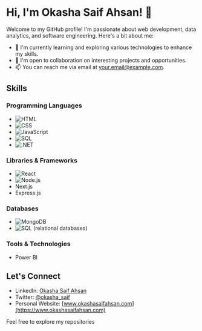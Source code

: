 # Hi, I'm Okasha Saif Ahsan! 👋

Welcome to my GitHub profile! I'm passionate about web development, data analytics, and software engineering. Here's a bit about me:

- 🌱 I'm currently learning and exploring various technologies to enhance my skills.
- 💼 I'm open to collaboration on interesting projects and opportunities.
- 📫 You can reach me via email at [your.email@example.com](mailto:your.email@example.com).

## Skills

### Programming Languages
- ![HTML](https://img.shields.io/badge/-HTML-orange)
- ![CSS](https://img.shields.io/badge/-CSS-blue)
- ![JavaScript](https://img.shields.io/badge/-JavaScript-yellow)
- ![SQL](https://img.shields.io/badge/-SQL-lightgrey)
- ![.NET](https://img.shields.io/badge/-.NET-green)

### Libraries & Frameworks
- ![React](https://img.shields.io/badge/-React-blue)
- ![Node.js](https://img.shields.io/badge/-Node.js-green)
- Next.js
- Express.js

### Databases
- ![MongoDB](https://img.shields.io/badge/-MongoDB-green)
- ![SQL](https://img.shields.io/badge/-SQL-lightgrey) (relational databases)

### Tools & Technologies
- Power BI

## Let's Connect

- LinkedIn: [Okasha Saif Ahsan](https://www.linkedin.com/in/okashasaifahsan/)
- Twitter: [@okasha_saif](https://twitter.com/okasha_saif)
- Personal Website: [www.okashasaifahsan.com](https://www.okashasaifahsan.com)

Feel free to explore my repositories
